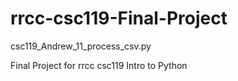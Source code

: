 # rrcc-csc119-Final-Project

csc119_Andrew_11_process_csv.py

Final Project for rrcc csc119 Intro to Python

